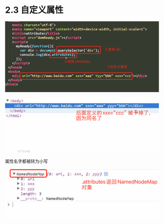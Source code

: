 # 2.3 自定义属性





![image-20210719051528679](../../image/image-20210719051528679.png)









![image-20210719051631375](../../image/image-20210719051631375.png)



属性名字都被转为小写





![image-20210719051743780](../../image/image-20210719051743780.png)

